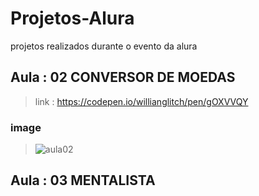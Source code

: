 # Projetos-Alura
projetos realizados durante o evento da alura

## Aula : 02 CONVERSOR DE MOEDAS 

> link : https://codepen.io/willianglitch/pen/gOXVVQY
### image

> ![aula02](https://user-images.githubusercontent.com/90284411/157878017-0fdc4209-0c73-48a3-bea9-91f1d9fb83c9.png)

## Aula : 03 MENTALISTA
